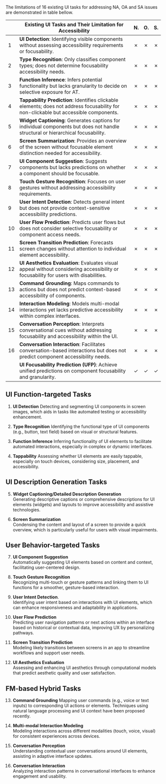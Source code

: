 The limitations of 16 existing UI tasks for addressing NA, OA and SA issues are demonstrated in table bellow.

|  | Existing UI Tasks and Their Limitation for Accessibility                                                                                         | N. | O. | S. |
|------|--------------------------------------------------------------------------------------------------------------------------------------------------|----|----|----|
| 1    | **UI Detection**: Identifying visible components without assessing accessibility requirements or focusability.                                      | ✗  | ✗  | ✗  |
| 2    | **Type Recognition**: Only classifies component types; does not determine focusability accessibility needs.                                         | ✗  | ✗  | ✗  |
| 3    | **Function Inference**: Infers potential functionality but lacks granularity to decide on selective exposure for AT.                                | ✗  | ✗  | ✗  |
| 4    | **Tappability Prediction**: Identifies clickable elements; does not address focusability for non-clickable but accessible components.               | ✗  | ✗  | ✗  |
| 5    | **Widget Captioning**: Generates captions for individual components but does not handle structural or hierarchical focusability.                    | ✗  | ✗  | ✗  |
| 6    | **Screen Summarization**: Provides an overview of the screen without focusable element distinction needed for accessibility.                        | ✗  | ✗  | ✗  |
| 7    | **UI Component Suggestion**: Suggests components but lacks predictions on whether a component should be focusable.                                  | ✗  | ✗  | ✗  |
| 8    | **Touch Gesture Recognition**: Focuses on user gestures without addressing accessibility requirements.                                              | ✗  | ✗  | ✗  |
| 9    | **User Intent Detection**: Detects general intent but does not provide context-sensitive accessibility predictions.                                 | ✗  | ✗  | ✗  |
| 10   | **User Flow Prediction**: Predicts user flows but does not consider selective focusability or component access needs.                               | ✗  | ✗  | ✗  |
| 11   | **Screen Transition Prediction**: Forecasts screen changes without attention to individual element accessibility.                                   | ✗  | ✗  | ✗  |
| 12   | **UI Aesthetics Evaluation**: Evaluates visual appeal without considering accessibility or focusability for users with disabilities.                | ✗  | ✗  | ✗  |
| 13   | **Command Grounding**: Maps commands to actions but does not predict context-based accessibility of components.                                     | ✗  | ✗  | ✗  |
| 14   | **Interaction Modeling**: Models multi-modal interactions yet lacks predictive accessibility within complex interfaces.                             | ✗  | ✗  | ✗  |
| 15   | **Conversation Perception**: Interprets conversational cues without addressing focusability and accessibility within the UI.                        | ✗  | ✗  | ✗  |
| 16   | **Conversation Interaction**: Facilitates conversation-based interactions but does not predict component accessibility needs.                       | ✗  | ✗  | ✗  |
|    | **UI Focusability Prediction (UFP)**: Achieve unified predictions on component focusability and granularity.                                    | ✓  | ✓  | ✓  |

## UI Function-targeted Tasks
1. **UI Detection**
   Detecting and segmenting UI components in screen images, which aids in tasks like automated testing or accessibility enhancement.

2. **Type Recognition**
   Identifying the functional type of UI components (e.g., button, text field) based on visual or structural features.

3. **Function Inference**
   Inferring functionality of UI elements to facilitate automated interactions, especially in complex or dynamic interfaces.

4. **Tappability**
   Assessing whether UI elements are easily tappable, especially on touch devices, considering size, placement, and accessibility.

## UI Description Generation Tasks
5. **Widget Captioning/Detailed Description Generation**  
   Generating descriptive captions or comprehensive descriptions for UI elements (widgets) and layouts to improve accessibility and assistive technologies.

6. **Screen Summarization**  
   Condensing the content and layout of a screen to provide a quick overview, which is particularly useful for users with visual impairments.

## User Behavior-targeted Tasks
7. **UI Component Suggestion**  
   Automatically suggesting UI elements based on content and context, facilitating user-centered design.

8. **Touch Gesture Recognition**  
   Recognizing multi-touch or gesture patterns and linking them to UI functions for a smoother, gesture-based interaction.

9. **User Intent Detection**.  
   Identifying user intent based on interactions with UI elements, which can enhance responsiveness and adaptability in applications.

10. **User Flow Prediction**  
   Predicting user navigation patterns or next actions within an interface based on historical or contextual data, improving UX by personalizing pathways.

11. **Screen Transition Prediction**  
   Modeling likely transitions between screens in an app to streamline workflows and support user needs.

12. **UI Aesthetics Evaluation**  
   Assessing and enhancing UI aesthetics through computational models that predict aesthetic quality and user satisfaction.

## FM-based Hybrid Tasks
13. **Command Grounding** 
   Mapping user commands (e.g., voice or text inputs) to corresponding UI actions or elements. Techniques using natural language processing and UI context have been proposed recently.

14. **Multi-modal Interaction Modeling**  
   Modeling interactions across different modalities (touch, voice, visual) for consistent experiences across devices.

15. **Conversation Perception**  
   Understanding contextual user conversations around UI elements, assisting in adaptive interface updates.

16. **Conversation Interaction**  
   Analyzing interaction patterns in conversational interfaces to enhance engagement and usability.
